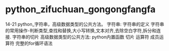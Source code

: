 # python_zifuchuan_gongongfangfa
14-21
python_字符串，高级数据类型的公共方法。
字符串:
字符串的定义
字符串的常用操作-判断类型,查找和替换,大小写转换,文本对齐,去除空白字符,拆分和连接.
字符串的切片
高级数据类型的公共方法:
python内置函数
切片
运算符
成员运算符
完整的for循环语法

